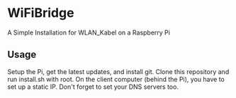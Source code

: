 # WiFiBridge
A Simple Installation for WLAN_Kabel on a Raspberry Pi

Usage
-----
Setup the Pi, get the latest updates, and install git. Clone this repository and run install.sh with root. On the client computer (behind the Pi), you have to set up a static IP. Don't forget to set your DNS servers too.
